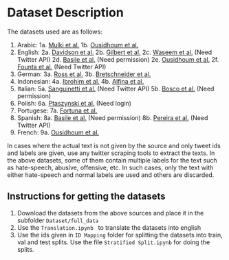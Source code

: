 # Dataset Description
The datasets used are as follows:
1. Arabic:
	1a. [Mulki et al.](https://github.com/Hala-Mulki/L-HSAB-First-Arabic-Levantine-HateSpeech-Dataset)
	1b. [Ousidhoum et al.](https://github.com/HKUST-KnowComp/MLMA_hate_speech)
2. English:
	2a. [Davidson et al.](https://github.com/t-davidson/hate-speech-and-offensive-language)
	2b. [Gilbert et al.](https://github.com/aitor-garcia-p/hate-speech-dataset)
	2c. [Waseem et al.](https://github.com/zeerakw/hatespeech) (Need Twitter API)
	2d. [Basile et al.](https://github.com/msang/hateval) (Need permission)
	2e. [Ousidhoum et al.](https://github.com/HKUST-KnowComp/MLMA_hate_speech)
	2f. [Founta et al.](https://github.com/ENCASEH2020/hatespeech-twitter) (Need Twitter API)
3. German:
	3a. [Ross et al.](https://github.com/UCSM-DUE/IWG_hatespeech_public)
	3b. [Bretschneider et al.](http://www.ub-web.de/research/)
4. Indonesian:
	4a. [Ibrohim et al.](https://github.com/okkyibrohim/id-multi-label-hate-speech-and-abusive-language-detection)
	4b. [Alfina et al.](https://github.com/ialfina/id-hatespeech-detection)
5. Italian: 
	5a. [Sanguinetti et al.](https://github.com/msang/hate-speech-corpus) (Need Twitter API)
	5b. [Bosco et al.](https://github.com/msang/haspeede2018) (Need permission)
6. Polish: 
	6a. [Ptaszynski et al.](http://poleval.pl/tasks/task6) (Need login)
7. Portugese:
	7a. [Fortuna et al.](https://github.com/paulafortuna/Portuguese-Hate-Speech-Dataset)
8. Spanish:
	8a. [Basile et al.](https://github.com/msang/hateval) (Need permission)
	8b. [Pereira et al.](https://zenodo.org/record/2592149) (Need Twitter API)
9. French:
	9a. [Ousidhoum et al.](https://github.com/HKUST-KnowComp/MLMA_hate_speech)

In cases where the actual text is not given by the source and only tweet ids and labels are given, use any twitter scraping tools to extract the texts.
In the above datasets, some of them contain multiple labels for the text such as hate-speech, abusive, offensive, etc. In such cases, only the text with either hate-speech and normal labels are used and others are discarded. 


## Instructions for getting the datasets
1. Download the datasets from the above sources and place it in the subfolder `Dataset/full_data`
2. Use the `Translation.ipynb ` to translate the datasets into english
3. Use the ids given in `ID Mapping` folder for splitting the datasets into train, val and test splits. Use the file `Stratified Split.ipynb` for doing the splits. 